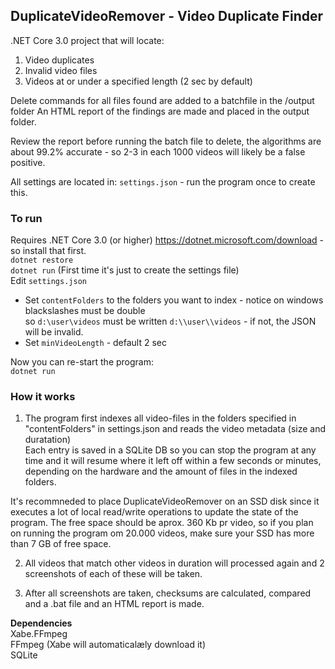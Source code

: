 ## DuplicateVideoRemover - Video Duplicate Finder 

.NET Core 3.0 project that will locate:
1. Video duplicates
2. Invalid video files 
3. Videos at or under a specified length (2 sec by default)

Delete commands for all files found are added to a batchfile in the /output folder
An HTML report of the findings are made and placed in the output folder.  

Review the report before running the batch file to delete, the algorithms are about 99.2% accurate - so 2-3 in each 1000 videos will likely be a false positive.   

All settings are located in: `settings.json`  - run the program once to create this.  

### To run
Requires .NET Core 3.0 (or higher) https://dotnet.microsoft.com/download - so install that first.  
`dotnet restore`  
`dotnet run` (First time it's just to create the settings file)   
Edit `settings.json`  
* Set `contentFolders` to the folders you want to index - notice on windows blackslashes must be double  
  so `d:\user\videos` must be written `d:\\user\\videos` - if not, the JSON will be invalid.   
* Set `minVideoLength` - default 2 sec  

Now you can re-start the program:   
`dotnet run` 

### How it works
1. The program first indexes all video-files in the folders specified in "contentFolders" in settings.json and reads the video metadata (size and duratation)  
Each entry is saved in a SQLite DB so you can stop the program at any time and it will resume where it left off within a few seconds or minutes, depending on the hardware and the amount of files in the indexed folders.  

It's recommneded to place DuplicateVideoRemover on an SSD disk since it executes a lot of local read/write operations to update the state of the program. The free space should be aprox. 360 Kb pr video, so if you plan on running the program om 20.000 videos, make sure your SSD has more than 7 GB of free space.   

2. All videos that match other videos in duration will processed again and 2 screenshots of each of these will be taken.  

3. After all screenshots are taken, checksums are calculated, compared and a .bat file and an HTML report is made.  

**Dependencies**  
Xabe.FFmpeg  
FFmpeg (Xabe will automaticalæly download it)  
SQLite  
